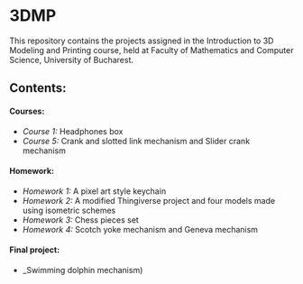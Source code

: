 # 3DMP

This repository contains the projects assigned in the Introduction to 3D Modeling and Printing course, held at Faculty of Mathematics and Computer Science, University of Bucharest.


## Contents:

#### Courses:
* _Course 1:_ Headphones box
* _Course 5:_ Crank and slotted link mechanism and Slider crank mechanism

#### Homework:
* _Homework 1:_ A pixel art style keychain
* _Homework 2:_ A modified Thingiverse project and four models made using isometric schemes
* _Homework 3:_ Chess pieces set
* _Homework 4:_ Scotch yoke mechanism and Geneva mechanism

#### Final project:
* _Swimming dolphin mechanism)
